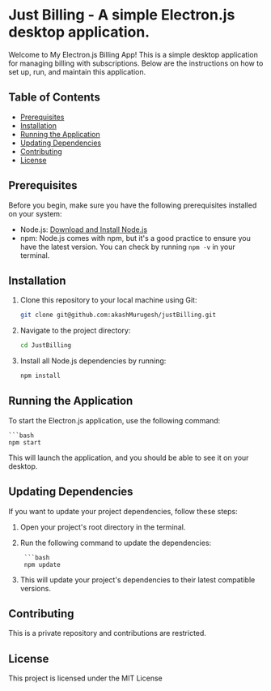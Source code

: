 # Just Billing - A simple Electron.js desktop application.

Welcome to My Electron.js Billing App! This is a simple desktop application for managing billing with subscriptions. Below are the instructions on how to set up, run, and maintain this application.

## Table of Contents
- [Prerequisites](#prerequisites)
- [Installation](#installation)
- [Running the Application](#running-the-application)
- [Updating Dependencies](#updating-dependencies)
- [Contributing](#contributing)
- [License](#license)

## Prerequisites

Before you begin, make sure you have the following prerequisites installed on your system:

- Node.js: [Download and Install Node.js](https://nodejs.org/)
- npm: Node.js comes with npm, but it's a good practice to ensure you have the latest version. You can check by running `npm -v` in your terminal.

## Installation

1. Clone this repository to your local machine using Git:

   ```bash
   git clone git@github.com:akashMurugesh/justBilling.git

2. Navigate to the project directory:

    ```bash
    cd JustBilling

3. Install all Node.js dependencies by running:

    ```bash
    npm install
## Running the Application

To start the Electron.js application, use the following command:

    ```bash
    npm start

This will launch the application, and you should be able to see it on your desktop.

## Updating Dependencies

If you want to update your project dependencies, follow these steps:

1. Open your project's root directory in the terminal.

2. Run the following command to update the dependencies:
    
        ```bash
        npm update
    
3. This will update your project's dependencies to their latest compatible versions.

## Contributing

This is a private repository and contributions are restricted.

## License

This project is licensed under the MIT License

